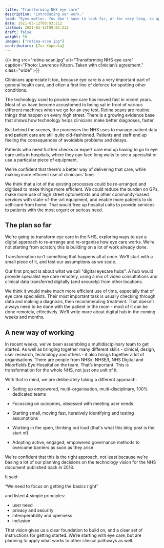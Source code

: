 ```yaml
---
title: "Transforming NHS eye care"
description: "Introducing our work."
lead: "Eyes matter. You don't have to look far, or for very long, to appreciate that for yourself. "
date: 2021-03-12T09:03:21Z
lastmod: 2021-03-12T09:03:21Z
draft: false
weight: 50
images: ["retina-scan.jpg"]
contributors: [Zuz Kopecka]
---
```


{{< img src="retina-scan.jpg" alt="Transforming NHS eye care" caption="Photo: Lawrence Kitson. Taken with clinician’s agreement." class="wide" >}}

Clinicians appreciate it too, because eye care is a very important part of general health care, and often a first line of defence for spotting other conditions.

The technology used to provide eye care has moved fast in recent years. Most of us have become accustomed to being sat in front of various different machines when we go for an eye test. Retina scans are routine things that happen on every high street. There is a growing evidence base that shows how technology helps clinicians make better diagnoses, faster.

But behind the scenes, the processes the NHS uses to manage patient data and patient care are still quite old-fashioned. Patients and staff end up feeling the consequences of avoidable problems and delays.

Patients who need further checks or expert care end up having to go to eye care units in hospitals, where they can face long waits to see a specialist or use a particular piece of equipment.

We're confident that there's a better way of delivering that care, while making more efficient use of clinicians’ time.

We think that a lot of the existing processes could be re-arranged and digitised to make things more efficient. We could reduce the burden on GPs, make more use of high street optometrists and other community-based services with state-of-the-art equipment, and enable more patients to do self-care from home. That would free up hospital units to provide services to patients with the most urgent or serious need.

## The plan so far

We're going to transform eye care in the NHS, exploring ways to use a digital approach to re-arrange and re-organise how eye care works. We’re not starting from scratch; this is building on a lot of work already done.

Transformation isn’t something that happens all at once. We'll start with a small piece of it, and test our assumptions as we scale.

Our first project is about what we call "digital eyecare hubs". A hub would provide specialist eye care remotely, using a mix of video consultations and clinical data transferred digitally (and securely) from other locations.

We think it would make much more efficient use of time, especially that of eye care specialists. Their most important task is usually checking through data and making a diagnosis, then recommending treatment. That doesn't always need to be done with the patient in the room - most of it can be done remotely, effectively. We’ll write more about digital hub in the coming weeks and months.

## A new way of working

In recent weeks, we've been assembling a multidisciplinary team to get started. As well as bringing together many different skills - clinical, design, user research, technology and others - it also brings together a lot of organisations. There are people from NHSx, NHSE/I, NHS Digital and Moorfields Eye Hospital on the team. That’s important. This is transformation for the whole NHS, not just one unit of it.  

With that in mind, we are deliberately taking a different approach:

* Setting up empowered, multi-organisation, multi-disciplinary, 100% dedicated teams

* Focussing on outcomes, obsessed with meeting user needs

* Starting small, moving fast, iteratively identifying and testing assumptions

* Working in the open, thinking out loud (that's what this blog post is the start of)

* Adopting active, engaged, empowered governance methods to overcome barriers as soon as they arise


We're confident that this is the right approach, not least because we're basing a lot of our planning decisions on the technology vision for the NHS document published back in 2018.

It said:

“We need to focus on getting the basics right”

and listed 4 simple principles:

* user need
* privacy and security
* interoperability and openness
* inclusion


That vision gives us a clear foundation to build on, and a clear set of instructions for getting started. We’re starting with eye care, but are planning to apply what works to other clinical pathways as well.
